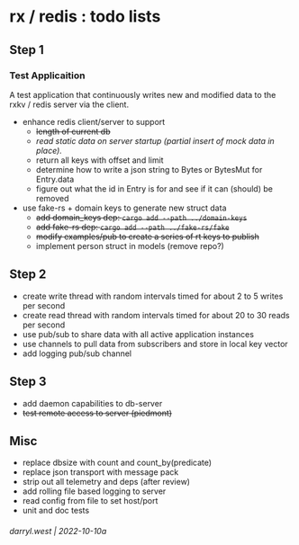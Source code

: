 # rx / redis : todo lists

## Step 1

### Test Applicaition

A test application that continuously writes new and modified data to the rxkv / redis server via the client.

* enhance redis client/server to support
  * ~~length of current db~~
  * _read static data on server startup (partial insert of mock data in place)._
  * return all keys with offset and limit
  * determine how to write a json string to Bytes or BytesMut for Entry.data
  * figure out what the id in Entry is for and see if it can (should) be removed
* use fake-rs + domain keys to generate new struct data
    * ~~add domain_keys dep: `cargo add --path ../domain-keys`~~
    * ~~add fake-rs dep: `cargo add --path ../fake-rs/fake`~~
    * ~~modify examples/pub to create a series of rt keys to publish~~
    * implement person struct in models (remove repo?)

## Step 2

* create write thread with random intervals timed for about 2 to 5 writes per second
* create read thread with random intervals timed for about 20 to 30 reads per second
* use pub/sub to share data with all active application instances
* use channels to pull data from subscribers and store in local key vector
* add logging pub/sub channel

## Step 3

* add daemon capabilities to db-server
* ~~test remote access to server (piedmont)~~

## Misc

* replace dbsize with count and count_by(predicate)
* replace json transport with message pack
* strip out all telemetry and deps (after review)
* add rolling file based logging to server
* read config from file to set host/port 
* unit and doc tests

###### darryl.west | 2022-10-10a

